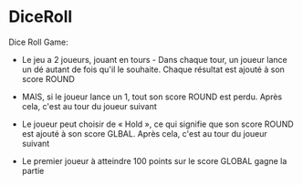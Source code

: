 # DiceRoll

Dice Roll Game:
- Le jeu a 2 joueurs, jouant en tours - 
  Dans chaque tour, un joueur lance un dé autant de fois qu'il le souhaite. 
  Chaque résultat est ajouté à son score ROUND 


- MAIS, si le joueur lance un 1, tout son score ROUND est perdu. 
  Après cela, c'est au tour du joueur suivant 



- Le joueur peut choisir de « Hold », 
  ce qui signifie que son score ROUND est ajouté à son score GLBAL. 
  Après cela, c'est au tour du joueur suivant 


- Le premier joueur à atteindre 100 points sur le score GLOBAL gagne la partie
